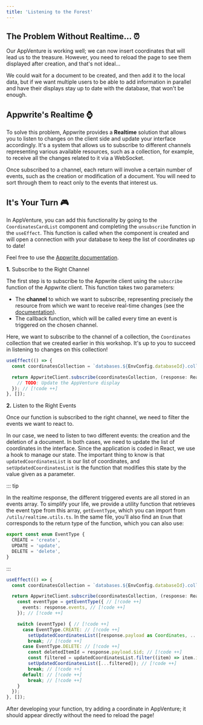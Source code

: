```yaml
---
title: 'Listening to the Forest'
---
```


<Hero
  title="Let's Listen to What the Forest Has to Offer"
  image="/assets/workshop/database/realtime.jpg"
  description="Before heading to new horizons, perhaps we can take some time and listen to the various sounds and events hidden in this forest."
/>

## The Problem Without Realtime... ⏰

Our AppVenture is working well; we can now insert coordinates that will lead us to the treasure. However, you need to reload the page to see them displayed after creation, and that's not ideal...

We could wait for a document to be created, and then add it to the local data, but if we want multiple users to be able to add information in parallel and have their displays stay up to date with the database, that won't be enough.

## Appwrite's Realtime ⌚

To solve this problem, Appwrite provides a **Realtime** solution that allows you to listen to changes on the client side and update your interface accordingly. It's a system that allows us to subscribe to different channels representing various available resources, such as a collection, for example, to receive all the changes related to it via a WebSocket.

Once subscribed to a channel, each return will involve a certain number of events, such as the creation or modification of a document. You will need to sort through them to react only to the events that interest us.

## It's Your Turn 🎮

In AppVenture, you can add this functionality by going to the `CoordinatesCardList` component and completing the `unsubscribe` function in the `useEffect`. This function is called when the component is created and will open a connection with your database to keep the list of coordinates up to date!

Feel free to use the [Appwrite documentation](https://appwrite.io/docs/apis/realtime).

**1.** Subscribe to the Right Channel

The first step is to subscribe to the Appwrite client using the `subscribe` function of the Appwrite client. This function takes two parameters:

- The **channel** to which we want to subscribe, representing precisely the resource from which we want to receive real-time changes (see the [documentation](https://appwrite.io/docs/apis/realtime#channels)).
- The callback function, which will be called every time an event is triggered on the chosen channel.

Here, we want to subscribe to the channel of a collection, the `Coordinates` collection that we created earlier in this workshop. It's up to you to succeed in listening to changes on this collection!

<Solution>

```ts
useEffect(() => {
  const coordinatesCollection = `databases.${EnvConfig.databaseId}.collections.${EnvConfig.coordinatesCollectionId}.documents`; // [!code ++]

  return AppwriteClient.subscribe(coordinatesCollection, (response: RealtimeResponseEvent<Coordinates>) => { // [!code ++]
    // TODO: Update the AppVenture display
  }); // [!code ++]
}, []);
```

</Solution>

**2.** Listen to the Right Events

Once our function is subscribed to the right channel, we need to filter the events we want to react to.

In our case, we need to listen to two different events: the creation and the deletion of a document. In both cases, we need to update the list of coordinates in the interface. Since the application is coded in React, we use a hook to manage our state. The important thing to know is that `updatedCoordinatesList` is our list of coordinates, and `setUpdatedCoordinatesList` is the function that modifies this state by the value given as a parameter.

::: tip

In the realtime response, the different triggered events are all stored in an events array.
To simplify your life, we provide a utility function that retrieves the event type from this array, `getEventType`, which you can import from `/utils/realtime.utils.ts`.
In the same file, you'll also find an `Enum` that corresponds to the return type of the function, which you can also use:

```ts
export const enum EventType {
  CREATE = 'create',
  UPDATE = 'update',
  DELETE = 'delete',
}
```

:::

<Solution>

```ts
useEffect(() => {
  const coordinatesCollection = `databases.${EnvConfig.databaseId}.collections.${EnvConfig.coordinatesCollectionId}.documents`;

  return AppwriteClient.subscribe(coordinatesCollection, (response: RealtimeResponseEvent<Coordinates>) => {
    const eventType = getEventType({ // [!code ++]
      events: response.events, // [!code ++]
    }); // [!code ++]

    switch (eventType) { // [!code ++]
      case EventType.CREATE: // [!code ++]
        setUpdatedCoordinatesList([response.payload as Coordinates, ...updatedCoordinatesList]); // [!code ++]
        break; // [!code ++]
      case EventType.DELETE: // [!code ++]
        const deletedItemId = response.payload.$id; // [!code ++]
        const filtered = updatedCoordinatesList.filter((item) => item.id !== deletedItemId); // [!code ++]
        setUpdatedCoordinatesList([...filtered]); // [!code ++]
        break; // [!code ++]
      default: // [!code ++]
        break; // [!code ++]
    }
  });
}, []);
```

</Solution>

After developing your function, try adding a coordinate in AppVenture; it should appear directly without the need to reload the page!
